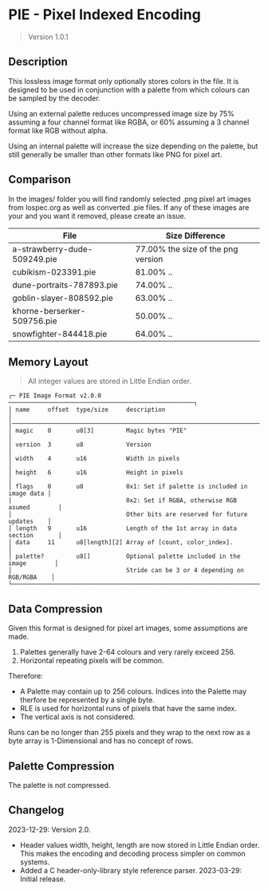 # PIE - Pixel Indexed Encoding
> Version 1.0.1

## Description

This lossless image format only optionally stores colors in the file.
It is designed to be used in conjunction with a palette from which
colours can be sampled by the decoder.

Using an external palette reduces uncompressed image size by 75%
assuming a four channel format like RGBA, or 60% assuming a 3
channel format like RGB without alpha.

Using an internal palette will increase the size depending on the
palette, but still generally be smaller than other formats like PNG
for pixel art.

## Comparison

In the images/ folder you will find randomly selected .png pixel art
images from lospec.org as well as converted .pie files. If any of
these images are your and you want it removed, please create an issue.

| File | Size Difference |
| --- | --- |
| a-strawberry-dude-509249.pie   | 77.00% the size of the png version
| cubikism-023391.pie            | 81.00% ..
| dune-portraits-787893.pie      | 74.00% ..
| goblin-slayer-808592.pie       | 63.00% ..
| khorne-berserker-509756.pie    | 50.00% ..
| snowfighter-844418.pie         | 64.00% ..

## Memory Layout

> All integer values are stored in Little Endian order.

```
┌─ PIE Image Format v2.0.0 ────────────────────────────────────────────────────┐
│ name     offset  type/size     description                                   │
│──────────────────────────────────────────────────────────────────────────────│
│ magic    0       u8[3]         Magic bytes "PIE"                             │
│ version  3       u8            Version                                       │
│ width    4       u16           Width in pixels                               │
│ height   6       u16           Height in pixels                              │
│ flags    8       u8            0x1: Set if palette is included in image data │
│                                0x2: Set if RGBA, otherwise RGB asumed        │
│                                Other bits are reserved for future updates    │
│ length   9       u16           Length of the 1st array in data section       │
│ data     11      u8[length][2] Array of [count, color_index].                │
│ palette?         u8[]          Optional palette included in the image        │
│                                Stride can be 3 or 4 depending on RGB/RGBA    │
└──────────────────────────────────────────────────────────────────────────────┘
```

## Data Compression

Given this format is designed for pixel art images, some assumptions
are made.

1. Palettes generally have 2-64 colours and very rarely exceed 256.
2. Horizontal repeating pixels will be common.

Therefore: 
- A Palette may contain up to 256 colours. Indices into the Palette may
  therfore be represented by a single byte.
- RLE is used for horizontal runs of pixels that have the same index.
- The vertical axis is not considered.

Runs can be no longer than 255 pixels and they wrap to the next row
as a byte array is 1-Dimensional and has no concept of rows.

## Palette Compression

The palette is not compressed.

## Changelog

2023-12-29: Version 2.0.
  - Header values width, height, length are now stored in Little Endian order.
  This makes the encoding and decoding process simpler on common systems.
  - Added a C header-only-library style reference parser.
2023-03-29: Initial release.
